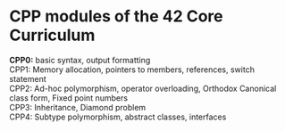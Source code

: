 # CPP modules of the 42 Core Curriculum

<b>CPP0:</b> basic syntax, output formatting  
CPP1: Memory allocation, pointers to members, references, switch statement  
CPP2: Ad-hoc polymorphism, operator overloading, Orthodox Canonical class form, Fixed point numbers  
CPP3: Inheritance, Diamond problem  
CPP4: Subtype polymorphism, abstract classes, interfaces  
